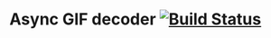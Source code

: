 # Async GIF decoder [![Build Status](https://travis-ci.org/honzabrecka/async-gif-decoder.svg?branch=master)](https://travis-ci.org/honzabrecka/async-gif-decoder)
